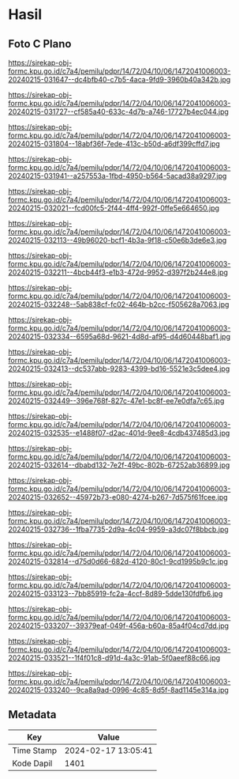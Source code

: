 # Hasil

## Foto C Plano

https://sirekap-obj-formc.kpu.go.id/c7a4/pemilu/pdpr/14/72/04/10/06/1472041006003-20240215-031647--dc4bfb40-c7b5-4aca-9fd9-3960b40a342b.jpg

https://sirekap-obj-formc.kpu.go.id/c7a4/pemilu/pdpr/14/72/04/10/06/1472041006003-20240215-031727--cf585a40-633c-4d7b-a746-17727b4ec044.jpg

https://sirekap-obj-formc.kpu.go.id/c7a4/pemilu/pdpr/14/72/04/10/06/1472041006003-20240215-031804--18abf36f-7ede-413c-b50d-a6df399cffd7.jpg

https://sirekap-obj-formc.kpu.go.id/c7a4/pemilu/pdpr/14/72/04/10/06/1472041006003-20240215-031941--a257553a-1fbd-4950-b564-5acad38a9297.jpg

https://sirekap-obj-formc.kpu.go.id/c7a4/pemilu/pdpr/14/72/04/10/06/1472041006003-20240215-032021--fcd00fc5-2f44-4ff4-992f-0ffe5e664650.jpg

https://sirekap-obj-formc.kpu.go.id/c7a4/pemilu/pdpr/14/72/04/10/06/1472041006003-20240215-032113--49b96020-bcf1-4b3a-9f18-c50e6b3de6e3.jpg

https://sirekap-obj-formc.kpu.go.id/c7a4/pemilu/pdpr/14/72/04/10/06/1472041006003-20240215-032211--4bcb44f3-e1b3-472d-9952-d397f2b244e8.jpg

https://sirekap-obj-formc.kpu.go.id/c7a4/pemilu/pdpr/14/72/04/10/06/1472041006003-20240215-032248--5ab838cf-fc02-464b-b2cc-f505628a7063.jpg

https://sirekap-obj-formc.kpu.go.id/c7a4/pemilu/pdpr/14/72/04/10/06/1472041006003-20240215-032334--6595a68d-9621-4d8d-af95-d4d60448baf1.jpg

https://sirekap-obj-formc.kpu.go.id/c7a4/pemilu/pdpr/14/72/04/10/06/1472041006003-20240215-032413--dc537abb-9283-4399-bd16-5521e3c5dee4.jpg

https://sirekap-obj-formc.kpu.go.id/c7a4/pemilu/pdpr/14/72/04/10/06/1472041006003-20240215-032449--396e768f-827c-47e1-bc8f-ee7e0dfa7c65.jpg

https://sirekap-obj-formc.kpu.go.id/c7a4/pemilu/pdpr/14/72/04/10/06/1472041006003-20240215-032535--e1488f07-d2ac-401d-9ee8-4cdb437485d3.jpg

https://sirekap-obj-formc.kpu.go.id/c7a4/pemilu/pdpr/14/72/04/10/06/1472041006003-20240215-032614--dbabd132-7e2f-49bc-802b-67252ab36899.jpg

https://sirekap-obj-formc.kpu.go.id/c7a4/pemilu/pdpr/14/72/04/10/06/1472041006003-20240215-032652--45972b73-e080-4274-b267-7d575f61fcee.jpg

https://sirekap-obj-formc.kpu.go.id/c7a4/pemilu/pdpr/14/72/04/10/06/1472041006003-20240215-032736--1fba7735-2d9a-4c04-9959-a3dc07f8bbcb.jpg

https://sirekap-obj-formc.kpu.go.id/c7a4/pemilu/pdpr/14/72/04/10/06/1472041006003-20240215-032814--d75d0d66-682d-4120-80c1-9cd1995b9c1c.jpg

https://sirekap-obj-formc.kpu.go.id/c7a4/pemilu/pdpr/14/72/04/10/06/1472041006003-20240215-033123--7bb85919-fc2a-4ccf-8d89-5dde130fdfb6.jpg

https://sirekap-obj-formc.kpu.go.id/c7a4/pemilu/pdpr/14/72/04/10/06/1472041006003-20240215-033207--39379eaf-049f-456a-b60a-85a4f04cd7dd.jpg

https://sirekap-obj-formc.kpu.go.id/c7a4/pemilu/pdpr/14/72/04/10/06/1472041006003-20240215-033521--1f4f01c8-d91d-4a3c-91ab-5f0aeef88c66.jpg

https://sirekap-obj-formc.kpu.go.id/c7a4/pemilu/pdpr/14/72/04/10/06/1472041006003-20240215-033240--9ca8a9ad-0996-4c85-8d5f-8ad1145e314a.jpg


## Metadata

| Key        | Value               |
| ---------- | ------------------- |
| Time Stamp | 2024-02-17 13:05:41 |
| Kode Dapil | 1401                |



